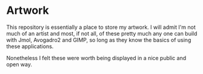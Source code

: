 # Artwork
This repository is essentially a place to store my artwork. I will admit I'm not much of an artist and most, if not all, of these pretty much any one can build with Jmol, Avogadro2 and GIMP, so long as they know the basics of using these applications. 

Nonetheless I felt these were worth being displayed in a nice public and open way. 
